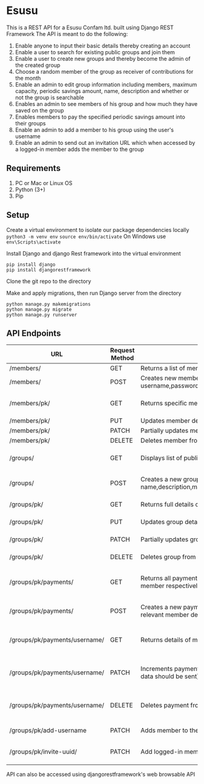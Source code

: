 # Esusu

This is a REST API for a Esusu Confam ltd. built using Django REST Framework
The API is meant to do the following:
1. Enable anyone to input their basic details thereby creating an account
2. Enable a user to search for existing public groups and join them
3. Enable a user to create new groups and thereby become the admin  of the created group
4. Choose a random member of the group as receiver of contributions for the month
5. Enable an admin to edit group information including members, maximum capacity, periodic savings amount, name, description and whether or not the group is searchable
6. Enables an admin to see members of his group and how much they have saved on the group
7. Enables members to pay the specified periodic savings amount into their groups
8. Enable an admin to add a member to his group using the user's username
9. Enable an admin to send out an invitation URL which when accessed by a logged-in member adds the member to the group

## Requirements
1. PC or Mac or Linux OS
2. Python (3+)
3. Pip

## Setup
Create a virtual environment to isolate our package dependencies locally
`python3 -m venv env`
`source env/bin/activate`
On Windows use `env\Scripts\activate`

Install Django and django Rest framework into the virtual environment
```
pip install django
pip install djangorestframework
```

Clone the git repo to the directory

Make and apply migrations, then run Django server from the directory
```
python manage.py makemigrations
python manage.py migrate
python manage.py runserver
```


## API Endpoints

|URL|Request Method|Description|Access|
|---|---|---|---|
|/members/|GET|Returns a list of members with their basic details|Anyone|
|/members/|POST|Creates new member (POST data: username,password,first_ame,last_name,email|Anyone|
|/members/pk/|GET|Returns specific member details|Logged specific member|
|/members/pk/|PUT|Updates member details||Logged in specific member|
|/members/pk/|PATCH|Partially updates member details||Logged in specific member|
|/members/pk/|DELETE|Deletes member from database||Logged in specific member|
|/groups/|GET|Displays list of public groups|Logged in members|
|/groups/|POST|Creates a new group (POST data: name,description,max_capacity,savings_amount,is_searchable)|Logged in members|
|/groups/pk/|GET|Returns full details of the group|Group admin|
|/groups/pk/|PUT|Updates group details|Group admin|
|/groups/pk/|PATCH|Partially updates group details|Group admin|
|/groups/pk/|DELETE|Deletes group from database|Group admin|
|/groups/pk/payments/|GET|Returns all payments or member payment to group admin or member respectively|Group admin or logged in member|
|/groups/pk/payments/|POST|Creates a new payment into the group, automatically adding relevant member details|Logged in group member|
|/groups/pk/payments/username/|GET|Returns details of member's payment in group|Group admin or logged in member|
|/groups/pk/payments/username/|PATCH|Increments payment amount using group's saving amount (No data should be sent)|Group admin or logged in member|
|/groups/pk/payments/username/|DELETE|Deletes payment from database|Group admin or logged in member|
|/groups/pk/add-username|PATCH|Adds member to the group using member's username|Group admin|
|/groups/pk/invite-uuid/|PATCH|Add logged-in member to the group whose uuid is called|Logged-in member|




API can also be accessed using djangorestframework's web browsable API
